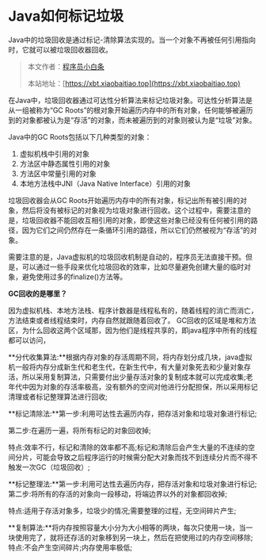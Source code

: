 # Java如何标记垃圾

Java中的垃圾回收是通过标记-清除算法实现的。当一个对象不再被任何引用指向时，它就可以被垃圾回收器回收。

> 本文作者：[程序员小白条](https://github.com/luoye6)
>
> 本站地址：[https://xbt.xiaobaitiao.top](https://xbt.xiaobaitiao.top)
>
在Java中，垃圾回收器通过可达性分析算法来标记垃圾对象。可达性分析算法是从一组被称为“GC Roots”的根对象开始遍历内存中的所有对象，任何能够被遍历到的对象都被认为是“存活”的对象，而未被遍历到的对象则被认为是“垃圾”对象。

Java中的GC Roots包括以下几种类型的对象：

1. 虚拟机栈中引用的对象
2. 方法区中静态属性引用的对象
3. 方法区中常量引用的对象
4. 本地方法栈中JNI（Java Native Interface）引用的对象

垃圾回收器会从GC Roots开始遍历内存中的所有对象，标记出所有被引用的对象，然后将没有被标记的对象视为垃圾对象进行回收。这个过程中，需要注意的是，垃圾回收器不能回收互相引用的对象，即使这些对象已经没有任何被引用的路径，因为它们之间仍然存在一条循环引用的路径，所以它们仍然被视为“存活”的对象。

需要注意的是，Java虚拟机的垃圾回收机制是自动的，程序员无法直接干预。但是，可以通过一些手段来优化垃圾回收的效率，比如尽量避免创建大量的临时对象，避免使用过多的finalize()方法等。

**GC回收的是哪里？**

因为虚拟机栈、本地方法栈、程序计数器是线程私有的，随着线程的消亡而消亡，方法结束或者线程结束时，内存自然就跟随着回收了。 GC回收的区域是堆和方法区，为什么回收这两个区域那，因为他们是线程共享的，即java程序中所有的线程都可以访问，

**分代收集算法:**根据内存对象的存活周期不同，将内存划分成几块，java虚拟机一般将内存分成新生代和老生代，在新生代中，有大量对象死去和少量对象存活，所以采用复制算法，只需要付出少量存活对象的复制成本就可以完成收集;老年代中因为对象的存活率极高，没有额外的空间对他进行分配担保，所以采用标记清理或者标记整理算法进行回收;

**标记清除法:**第一步:利用可达性去遍历内存，把存活对象和垃圾对象进行标记;

第二步:在遍历一遍，将所有标记的对象回收掉;

特点:效率不行，标记和清除的效率都不高;标记和清除后会产生大量的不连续的空间分片，可能会导致之后程序运行的时候需分配大对象而找不到连续分片而不得不触发一次GC（垃圾回收）;

**标记整理法:**第一步:利用可达性去遍历内存，把存活对象和垃圾对象进行标记;第二步:将所有的存活的对象向一段移动，将端边界以外的对象都回收掉;

特点:适用于存活对象多，垃圾少的情况;需要整理的过程，无空间碎片产生;

**复制算法:**将内存按照容量大小分为大小相等的两块，每次只使用一块，当一块使用完了，就将还存活的对象移到另一块上，然后在把使用过的内存空间移除;特点:不会产生空间碎片;内存使用率极低;
